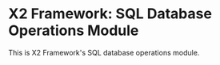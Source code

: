 # X2 Framework: SQL Database Operations Module

This is X2 Framework's SQL database operations module.
